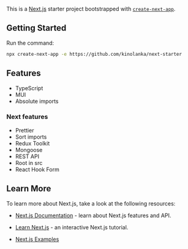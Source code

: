 This is a [Next.js](https://nextjs.org/) starter project bootstrapped with [`create-next-app`](https://github.com/vercel/next.js/tree/canary/packages/create-next-app).

## Getting Started

Run the command:

```bash
npx create-next-app -e https://github.com/kinolanka/next-starter
```

## Features

- TypeScript
- MUI
- Absolute imports

### Next features

- Prettier
- Sort imports
- Redux Toolkit
- Mongoose
- REST API
- Root in src
- React Hook Form
## Learn More

To learn more about Next.js, take a look at the following resources:

- [Next.js Documentation](https://nextjs.org/docs) - learn about Next.js features and API.
- [Learn Next.js](https://nextjs.org/learn) - an interactive Next.js tutorial.

- [Next.js Examples](https://github.com/vercel/next.js/tree/canary/examples)

